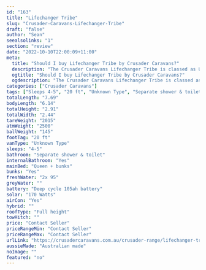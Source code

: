 ```yaml
---
id: "163"
title: "Lifechanger Tribe"
slug: "Crusader-Caravans-Lifechanger-Tribe"
draft: "false"
author: "Sean"
seealsolinks: "1"
section: "review"
date: "2022-10-10T22:00:09+11:00"
meta:
  title: "Should I buy Lifechanger Tribe by Crusader Caravans?"
  description: "The Crusader Caravans Lifechanger Tribe is classed as Unknown Type, and sleeps 4-5 people. It is Australian made and comes in at 20 ft. It generally has Separate shower & toilet."
  ogtitle: "Should I buy Lifechanger Tribe by Crusader Caravans?"
  ogdescription: "The Crusader Caravans Lifechanger Tribe is classed as Unknown Type, and sleeps 4-5 people. It is Australian made and comes in at 20 ft. It generally has Separate shower & toilet."
categories: ["Crusader Caravans"]
tags: ["Sleeps 4-5", "20 ft", "Unknown Type", "Separate shower & toilet", "Full height", "Price Unknown"]
totalLength: "7.69"
bodyLength: "6.14"
totalHeight: "2.91"
totalWidth: "2.44"
tareWeight: "2015"
atmWeight: "2500"
ballWeight: "145"
footTag: "20 ft"
vanType: "Unknown Type"
sleeps: "4-5"
bathroom: "Separate shower & toilet"
internalBathroom: "Yes"
mainBed: "Queen + bunks"
bunks: "Yes"
freshWater: "2x 95"
greyWater: ""
battery: "Deep cycle 105ah battery"
solar: "170 Watts"
airCon: "Yes"
hybrid: ""
roofType: "Full height"
towHitch: ""
price: "Contact Seller"
priceRangeMin: "Contact Seller"
priceRangeMax: "Contact Seller"
urlLink: "https://crusadercaravans.com.au/crusader-range/lifechanger-tribe/"
aussieMade: "Australian made"
noImage: ""
featured: "no"
---
```

